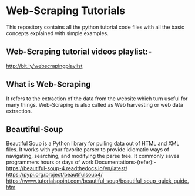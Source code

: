 # Web-Scraping Tutorials
This repository contains all the python tutorial code files with all the basic concepts explained with simple examples.

## Web-Scraping tutorial videos playlist:-
http://bit.ly/webscrapingplaylist

## What is Web-Scraping
It refers to the extraction of the data from the website which turn useful for many things.
Web-Scraping is also called as Web harvesting or web data extraction.

## Beautiful-Soup
Beautiful Soup is a Python library for pulling data out of HTML and XML files. It works with your favorite parser to provide idiomatic ways of navigating, searching, and modifying the parse tree. It commonly saves programmers hours or days of work
Documentations-(refer):-
https://beautiful-soup-4.readthedocs.io/en/latest/
https://pypi.org/project/beautifulsoup4/
https://www.tutorialspoint.com/beautiful_soup/beautiful_soup_quick_guide.htm
